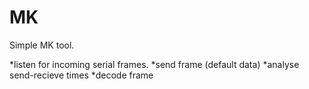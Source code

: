 MK
==

Simple MK tool.

*listen for incoming serial frames.
*send frame (default data)
*analyse send-recieve times
*decode frame
